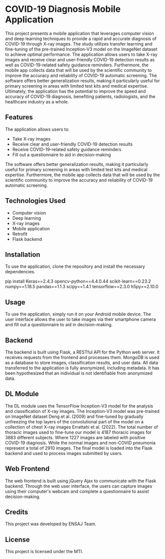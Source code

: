 # COVID-19 Diagnosis Mobile Application

This project presents a mobile application that leverages computer vision and deep learning techniques to provide a rapid and accurate diagnosis of COVID-19 through X-ray images. The study utilizes transfer learning and fine-tuning of the pre-trained Inception-V3 model on the ImageNet dataset to achieve optimal performance. The application allows users to take X-ray images and receive clear and user-friendly COVID-19 detection results as well as COVID-19-related safety guidance reminders. Furthermore, the mobile app collects data that will be used by the scientific community to improve the accuracy and reliability of COVID-19 automatic screening. The software offers better generalization results, making it particularly useful for primary screening in areas with limited test kits and medical expertise. Ultimately, the application has the potential to improve the speed and accuracy of COVID-19 diagnosis, benefiting patients, radiologists, and the healthcare industry as a whole.

## Features

The application allows users to:

- Take X-ray images
- Receive clear and user-friendly COVID-19 detection results
- Receive COVID-19-related safety guidance reminders
- Fill out a questionnaire to aid in decision-making

The software offers better generalization results, making it particularly useful for primary screening in areas with limited test kits and medical expertise. Furthermore, the mobile app collects data that will be used by the scientific community to improve the accuracy and reliability of COVID-19 automatic screening.

## Technologies Used

- Computer vision
- Deep learning
- X-ray images
- Mobile application
- Retrofit
- Flask backend

## Installation

To use the application, clone the repository and install the necessary dependencies.

pip install Keras==2.4.3 opencv-python==4.4.0.44 scikit-learn==0.23.2 numpy==1.18.5 pandas==1.1.3 scipy==1.4.1 tensorflow==2.3.0 h5py==2.10.0


## Usage

To use the application, simply run it on your Android mobile device. The user interface allows the user to take images via their smartphone camera and fill out a questionnaire to aid in decision-making.

## Backend

The backend is built using Flask, a RESTful API for the Python web server. It receives requests from the frontend and processes them. MongoDB is used as a database to store images, classification results, and user data. All data transferred to the application is fully anonymized, including metadata. It has been hypothesized that an individual is not identifiable from anonymized data.

## DL Module

The DL module uses the TensorFlow Inception-V3 model for the analysis and classification of X-ray images. The Inception-V3 model was pre-trained on ImageNet dataset Deng et al. (2009) and fine-tuned by gradually unfreezing the top layers of the convolutional part of the model on a collection of chest X-ray images Errattahi et al. (2022). The total number of thoracic images used to fine-tune our model is 4187 thoracic images for 3883 different subjects. Where 1227 images are labeled with positive COVID-19 diagnosis. While the normal images and non-COVID pneumonia represent a total of 2910 images. The final model is loaded into the Flask backend and used to process images submitted by users.

## Web Frontend

The web frontend is built using jQuery Ajax to communicate with the Flask backend. Through the web user interface, the users can capture images using their computer's webcam and complete a questionnaire to assist decision-making.

## Credits

This project was developed by ENSAJ Team.


## License

This project is licensed under the MTI.
